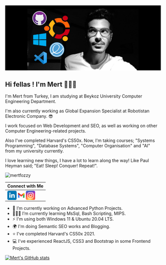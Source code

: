 ![photo](https://github.com/mertfozzy/mertfozzy/blob/main/mert.jpg?raw=true)

## Hi fellas ! I'm Mert 👨🏻‍💻
I'm Mert from Turkey, I am studying at Beykoz University Computer Engineering Department. 

I'm also currently working as Global Expansion Specialist at Robotistan Electronic Company. 😎

I work focused on Web Development and SEO, as well as working on other Computer Engineering-related projects.

Also I've completed Harvard's CS50x. Now, I'm taking courses; "Systems Programming", "Database Systems", "Computer Organisation" and "AI" from my university currently.


I love learning new things, I have a lot to learn along the way! Like Paul Heyman said; "Eat! Sleep! Conquer! Repeat!".

<p align="left"> <img src="https://komarev.com/ghpvc/?username=mertfozzy&label=Profile%20views&color=0e75b6&style=flat" alt="mertfozzy" /> </p>


|Connect with Me|
|-----|
|<a href="https://www.linkedin.com/in/mertaltuntas/" target="blank"><img align="left" alt="Mert's LinkedIn" width="30px" src="https://github.com/edent/SuperTinyIcons/blob/master/images/svg/linkedin.svg" /></a><a href="https://www.instagram.com/mertfozzy/" target="blank"><img align="center" src="https://github.com/edent/SuperTinyIcons/blob/master/images/svg/instagram.svg" alt="mertfozzy" width="30"/></a> <a href="mailto:mertfozzy@gmail.com"><img align="left" alt="Mert's Email address" width="30px" src="https://github.com/edent/SuperTinyIcons/blob/master/images/svg/gmail.svg" /></a>|



- 🚀 I’m currently working on Advanced Python Projects.
- 👨🏻‍💻 I’m currently learning MsSql, Bash Scripting, MIPS.
- ⚡ I'm using both Windows 11 & Ubuntu 20.04 LTS.
- 🌍 I'm doing Semantic SEO works and Blogging.
- ⭐ I've completed Harvard's CS50x 2021.
- 💻 I've experienced ReactJS, CSS3 and Bootstrap in some Frontend Projects.


[![Mert's GitHub stats](https://github-readme-stats.vercel.app/api?username=mertfozzy)](https://github.com/anuraghazra/github-readme-stats)
